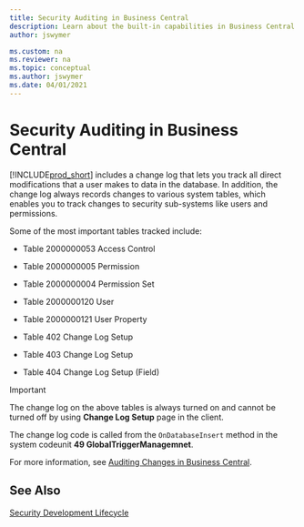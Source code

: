 ```yaml
---
title: Security Auditing in Business Central
description: Learn about the built-in capabilities in Business Central that let you track and audit usage of your Business Central.
author: jswymer

ms.custom: na
ms.reviewer: na
ms.topic: conceptual
ms.author: jswymer
ms.date: 04/01/2021
---
```


# Security Auditing in Business Central

[!INCLUDE[prod_short](../developer/includes/prod_short.md)] includes a change log that lets you track all direct modifications that a user makes to data in the database. In addition, the change log always records changes to various system tables, which enables you to track changes to security sub-systems like users and permissions.

Some of the most important tables tracked include:  

- Table 2000000053 Access Control

- Table 2000000005 Permission

- Table 2000000004 Permission Set

- Table 2000000120 User

- Table 2000000121 User Property

- Table 402 Change Log Setup

- Table 403 Change Log Setup

- Table 404 Change Log Setup (Field)

> [!IMPORTANT]  
> The change log on the above tables is always turned on and cannot be turned off by using **Change Log Setup** page in the client.
>
> The change log code is called from the `OnDatabaseInsert` method in the system codeunit **49 GlobalTriggerManagemnet**.

For more information, see [Auditing Changes in Business Central](/dynamics365/business-central/across-log-changes).

<!-- change title to auditing data changes -->
## See Also  

[Security Development Lifecycle](https://www.microsoft.com/sdl)  

